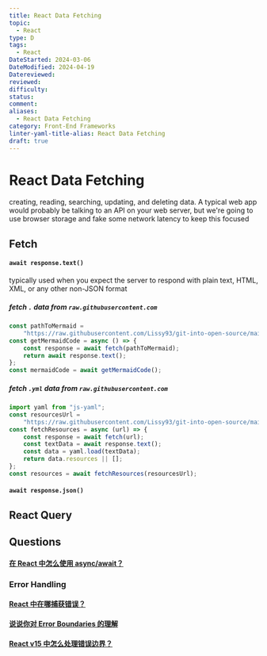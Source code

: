 ```yaml
---
title: React Data Fetching
topic:
  - React
type: D
tags:
  - React
DateStarted: 2024-03-06
DateModified: 2024-04-19
Datereviewed: 
reviewed: 
difficulty: 
status: 
comment: 
aliases:
  - React Data Fetching
category: Front-End Frameworks
linter-yaml-title-alias: React Data Fetching
draft: true
---
```


# React Data Fetching

creating, reading, searching, updating, and deleting data. A typical web app would probably be talking to an API on your web server, but we're going to use browser storage and fake some network latency to keep this focused

## Fetch

#### `await response.text()`

typically used when you expect the server to respond with plain text, HTML, XML, or any other non-JSON format

##### fetch `.` data from `raw.githubusercontent.com`

```js
const pathToMermaid =
	"https://raw.githubusercontent.com/Lissy93/git-into-open-source/main/guides/roadmap.";
const getMermaidCode = async () => {
	const response = await fetch(pathToMermaid);
	return await response.text();
};
const mermaidCode = await getMermaidCode();
```

##### fetch `.yml` data from `raw.githubusercontent.com`

```js
import yaml from "js-yaml";
const resourcesUrl =
	"https://raw.githubusercontent.com/Lissy93/git-into-open-source/main/resources.yml";
const fetchResources = async (url) => {
	const response = await fetch(url);
	const textData = await response.text();
	const data = yaml.load(textData);
	return data.resources || [];
};
const resources = await fetchResources(resourcesUrl);
```

#### `await response.json()`

## React Query

## Questions

#### [在 React 中怎么使用 async/await？](https://github.com/haizlin/fe-interview/issues/880)

### Error Handling

#### [React 中在哪捕获错误？](https://github.com/haizlin/fe-interview/issues/928)

#### [说说你对 Error Boundaries 的理解](https://github.com/haizlin/fe-interview/issues/701)

#### [React v15 中怎么处理错误边界？](https://github.com/haizlin/fe-interview/issues/859)
